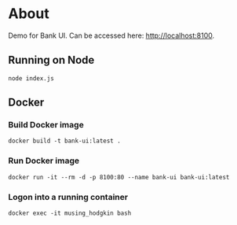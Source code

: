 # About

Demo for Bank UI. Can be accessed here: <http://localhost:8100>. 

## Running on Node

    node index.js

## Docker
### Build Docker image

    docker build -t bank-ui:latest .

### Run Docker image

    docker run -it --rm -d -p 8100:80 --name bank-ui bank-ui:latest

### Logon into a running container

    docker exec -it musing_hodgkin bash

    